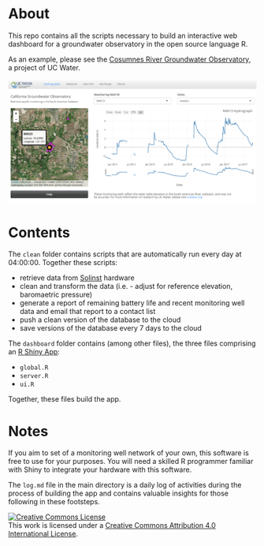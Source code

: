 # About 

This repo contains all the scripts necessary to build an interactive web dashboard for a groundwater observatory in the open source language R.  

As an example, please see the [Cosumnes River Groundwater Observatory](https://richpauloo.shinyapps.io/gw_observatory/), a project of UC Water.  

![](dash.png)  
 

# Contents

The `clean` folder contains scripts that are automatically run every day at 04:00:00. Together these scripts:  

* retrieve data from [Solinst](https://www.solinst.com/) hardware  
* clean and transform the data  (i.e. - adjust for reference elevation, baromaetric pressure)  
* generate a report of remaining battery life and recent monitoring well data and email that report to a contact list  
* push a clean version of the database to the cloud  
* save versions of the database every 7 days to the cloud  

The `dashboard` folder contains (among other files), the three files comprising an [R Shiny App](https://shiny.rstudio.com/): 

* `global.R`  
* `server.R`  
* `ui.R`  

Together, these files build the app.  


# Notes

If you aim to set of a monitoring well network of your own, this software is free to use for your purposes. You will need a skilled R programmer familiar with Shiny to integrate your hardware with this software.  

The `log.md` file in the main directory is a daily log of activities during the process of building the app and contains valuable insights for those following in these footsteps.  

<a rel="license" href="http://creativecommons.org/licenses/by/4.0/"><img alt="Creative Commons License" style="border-width:0" src="https://i.creativecommons.org/l/by/4.0/88x31.png" /></a><br />This work is licensed under a <a rel="license" href="http://creativecommons.org/licenses/by/4.0/">Creative Commons Attribution 4.0 International License</a>.
